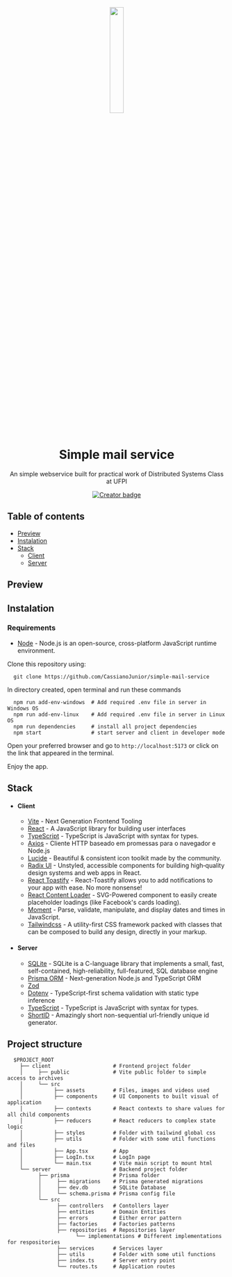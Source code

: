 <div align="center">
  <img src="https://raw.githubusercontent.com/gist/CassianoJunior/2c1476ec57e90e894e37075b6e7b6a1d/raw/4e8bdb21f474a57a45c526a1c003189ada14ce68/mail-ios.svg" width="25%" />
</div>

<h1 align="center">Simple mail service</h1>

<p align="center">An simple webservice built for practical work of Distributed Systems Class at UFPI</p>
<p align="center">
  <a href="https://github.com/CassianoJunior"><img src="https://img.shields.io/badge/created%20by-CassianoJunior-4BBAAB" alt="Creator badge" /></a>
</p>

## Table of contents
  
  - [Preview](#preview)
  - [Instalation](#instalation)
  - [Stack](#stack)
    - [Client](#client)
    - [Server](#server)

## Preview

## Instalation

### Requirements

  - [Node](https://nodejs.org) - Node.js is an open-source, cross-platform JavaScript runtime environment.

Clone this repository using:
```
  git clone https://github.com/CassianoJunior/simple-mail-service
```

In directory created, open terminal and run these commands
```
  npm run add-env-windows  # Add required .env file in server in Windows OS
  npm run add-env-linux    # Add required .env file in server in Linux OS
  npm run dependencies     # install all project dependencies
  npm start                # start server and client in developer mode
```

Open your preferred browser and go to ```http://localhost:5173``` or click on the link that appeared in the terminal.

Enjoy the app.

## Stack
  
  - #### Client
    - [Vite](https://vitejs.dev) - Next Generation Frontend Tooling
    - [React](https://reactjs.org) - A JavaScript library for building user interfaces
    - [TypeScript](https://www.typescriptlang.org) - TypeScript is JavaScript with syntax for types.
    - [Axios](https://axios-http.com) - Cliente HTTP baseado em promessas para o navegador e Node.js
    - [Lucide](https://lucide.dev) - Beautiful & consistent icon toolkit made by the community.
    - [Radix UI](https://www.radix-ui.com) - Unstyled, accessible components for building high‑quality design systems and web apps in React.
    - [React Toastify](https://github.com/fkhadra/react-toastify) - React-Toastify allows you to add notifications to your app with ease. No more nonsense!
    - [React Content Loader](https://github.com/danilowoz/react-content-loader) - SVG-Powered component to easily create placeholder loadings (like Facebook's cards loading).
    - [Moment](https://momentjs.com) - Parse, validate, manipulate,
and display dates and times in JavaScript.
    - [Tailwindcss](https://tailwindcss.com) - A utility-first CSS framework packed with classes that can be composed to build any design, directly in your markup.


  - #### Server
    - [SQLite](https://www.sqlite.org/index.html) - SQLite is a C-language library that implements a small, fast, self-contained, high-reliability, full-featured, SQL database engine
    - [Prisma ORM](https://www.prisma.io) - Next-generation Node.js and TypeScript ORM
    - [Zod]()
    - [Dotenv](https://github.com/colinhacks/zod) - TypeScript-first schema validation with static type inference
    - [TypeScript](https://www.typescriptlang.org) - TypeScript is JavaScript with syntax for types.
    - [ShortID](https://www.npmjs.com/package/shortid) - Amazingly short non-sequential url-friendly unique id generator.

## Project structure

```
  $PROJECT_ROOT
    ├── client                    # Frontend project folder
    │     ├── public              # Vite public folder to simple access to archives
    │     └── src              
    │          ├── assets         # Files, images and videos used
    │          ├── components     # UI Components to built visual of application
    │          ├── contexts       # React contexts to share values for all child components
    │          ├── reducers       # React reducers to complex state logic
    │          ├── styles         # Folder with tailwind global css 
    │          ├── utils          # Folder with some util functions and files
    │          ├── App.tsx        # App
    │          ├── LogIn.tsx      # LogIn page
    │          └── main.tsx       # Vite main script to mount html
    └── server                    # Backend project folder
          ├── prisma              # Prisma folder
          │     ├── migrations    # Prisma generated migrations
          │     ├── dev.db        # SQLite Database
          │     └── schema.prisma # Prisma config file
          └── src
                ├── controllers   # Contollers layer
                ├── entities      # Domain Entities
                ├── errors        # Either error pattern
                ├── factories     # Factories patterns
                ├── repositories  # Repositories layer 
                      └── implementations # Different implementations for respositories
                ├── services      # Services layer
                ├── utils         # Folder with some util functions 
                ├── index.ts      # Server entry point
                └── routes.ts     # Application routes
```